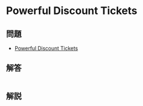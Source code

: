 # Powerful Discount Tickets
## 問題
- [Powerful Discount Tickets](https://atcoder.jp/contests/abc141/tasks/abc141_d)
## 解答
```
```
## 解説
